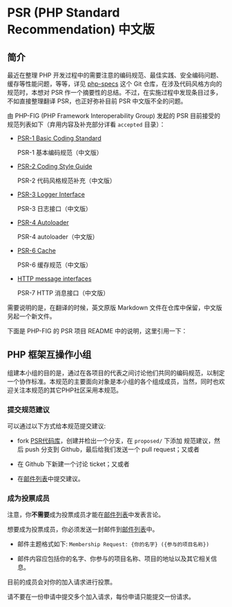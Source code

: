 # PSR (PHP Standard Recommendation) 中文版

## 简介

最近在整理 PHP 开发过程中的需要注意的编码规范、最佳实践、安全编码问题、缓存等性能问题，等等，详见 [php-specs](https://github.com/WisdomFusion/php-specs) 这个 Git 仓库，在涉及代码风格方向的规范时，本想对 PSR 作一个摘要性的总结。不过，在实施过程中发现条目过多，不如直接整理翻译 PSR，也正好弥补目前 PSR 中文版不全的问题。

由 PHP-FIG (PHP Framework Interoperability Group) 发起的 PSR 目前接受的规范列表如下（弃用内容及补充部分详看 `accepted` 目录）：

- [PSR-1 Basic Coding Standard](PSR-1-basic-coding-standard.md)

  PSR-1 基本编码规范（中文版）

- [PSR-2 Coding Style Guide](PSR-2-coding-style-guide.md)

  PSR-2 代码风格规范补充（中文版）

- [PSR-3 Logger Interface](PSR-3-logger-interface.md)

  PSR-3 日志接口（中文版）

- [PSR-4 Autoloader](PSR-4-autoloader.md)

  PSR-4 autoloader（中文版）

- [PSR-6 Cache](PSR-6-cache.md)

  PSR-6 缓存规范（中文版）

- [HTTP message interfaces](PSR-7-http-message.md)

  PSR-7 HTTP 消息接口（中文版）

需要说明的是，在翻译的时候，英文原版 Markdown 文件在仓库中保留，中文版另起一个新文件。

下面是 PHP-FIG 的 PSR 项目 README 中的说明，这里引用一下：

## PHP 框架互操作小组

组建本小组的目的是，通过在各项目的代表之间讨论他们共同的编码规范，以制定一个协作标准。本规范的主要面向对象是本小组的各个组成成员，当然，同时也欢迎关注本规范的其它PHP社区采用本规范。


### 提交规范建议

可以通过以下方式给本规范提交建议:

- fork [PSR代码库][]，创建并检出一个分支，在 `proposed/` 下添加 规范建议，然后 push 分支到 Github，最后给我们发送一个 pull request；又或者

- 在 Github 下新建一个讨论 ticket；又或者

- 在[邮件列表][]中提交建议。

[邮件列表]: http://groups.google.com/group/php-fig/
[PSR代码库]: https://github.com/php-fig/fig-standards

### 成为投票成员

注意，你**不需要**成为投票成员才能在[邮件列表][]中发表言论。

想要成为投票成员，你必须发送一封邮件到[邮件列表][]中。

- 邮件主题格式如下: `Membership Request: {你的名字} ({参与的项目名称})`

- 邮件内容应包括你的名字、你参与的项目名称、项目的地址以及其它相关信息。
  
目前的成员会对你的加入请求进行投票。

请不要在一份申请中提交多个加入请求，每份申请只能提交一份请求。

